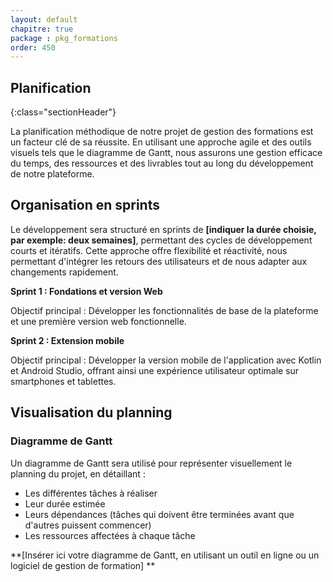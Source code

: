 ```yaml
---
layout: default
chapitre: true
package : pkg_formations
order: 450
---
```


## Planification
{:class="sectionHeader"}

<!-- note -->

La planification méthodique de notre projet de gestion des formations est un facteur clé de sa réussite. En utilisant une approche agile et des outils visuels tels que le diagramme de Gantt, nous assurons une gestion efficace du temps, des ressources et des livrables tout au long du développement de notre plateforme.

##  Organisation en sprints

Le développement sera structuré en sprints de **[indiquer la durée choisie, par exemple: deux semaines]**,  permettant des cycles de développement courts et itératifs. Cette approche offre flexibilité et réactivité, nous permettant d'intégrer les retours des utilisateurs et de nous adapter aux changements rapidement.

**Sprint 1 :  Fondations et version Web**

Objectif principal : Développer les fonctionnalités de base de la plateforme et une première version web fonctionnelle.

**Sprint 2 :  Extension mobile**

Objectif principal : Développer la version mobile de l'application avec Kotlin et Android Studio, offrant ainsi une expérience utilisateur optimale sur smartphones et tablettes.

##  Visualisation du planning

### Diagramme de Gantt 

Un diagramme de Gantt sera utilisé pour représenter visuellement le planning du projet, en détaillant :

-  Les différentes tâches à réaliser 
-  Leur durée estimée
-  Leurs dépendances (tâches qui doivent être terminées avant que d'autres puissent commencer) 
-  Les ressources affectées à chaque tâche 

<!-- new slide --> 

**[Insérer ici votre diagramme de Gantt,  en utilisant un outil en ligne ou un logiciel de gestion de formation] ** 
